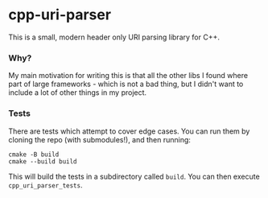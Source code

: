 # cpp-uri-parser
This is a small, modern header only URI parsing library for C++. 

### Why?

My main motivation for writing this is that all the other libs I found
where part of large frameworks - which is not a bad thing, but I didn't 
want to include a lot of other things in my project.

### Tests
There are tests which attempt to cover edge cases. You can run them by 
cloning the repo (with submodules!), and then running:

    cmake -B build
    cmake --build build

This will build the tests in a subdirectory called `build`. 
You can then execute `cpp_uri_parser_tests`.
